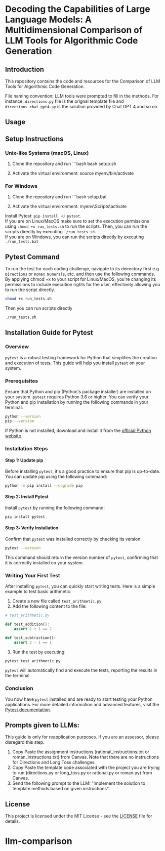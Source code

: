 
# Decoding the Capabilities of Large Language Models: A Multidimensional Comparison of LLM Tools for Algorithmic Code Generation

## Introduction
This repository contains the code and resources for the Comparison of LLM Tools for Algorithmic Code Generation. 

File naming convention: LLM tools were prompted to fill in the methods. For instance, ```directions.py``` file is the orignal template file and ```directions_chat_gpt4.py``` is the solution provided by Chat GPT 4 and so on.

## Usage

## Setup Instructions

### Unix-like Systems (macOS, Linux)

1. Clone the repository and run ```bash
    bash setup.sh

2. Activate the virtual environment:
   source myenv/bin/activate

### For Windows

1. Clone the repository and run ```bash
    setup.bat

2. Activate the virtual environment:
    myenv\Scripts\activate


Install Pytest: ```pip install -U pytest```. \
If you are on Linux/MacOS make sure to set the execution permissions using `chmod +x run_tests.sh` to run the scripts. Then, you can run the scripts directly by executing `./run_tests.sh`. \
If you are on Windows, you can run the scripts directly by executing `./run_tests.bat`
## Pytest Command
To run the test for each coding challenge, navigate to its deirectory first e.g ```Directions``` or ```Roman Numerals```, etc. and then use the following commands. \
By applying chmod +x to your script for Linux/MacOS, you're changing its permissions to include execution rights for the user, effectively allowing you to run the script directly.
```bash
chmod +x run_tests.sh
```
Then you can run scripts directly
```bash
./run_tests.sh
```

## Installation Guide for Pytest

### Overview

`pytest` is a robust testing framework for Python that simplifies the creation and execution of tests. This guide will help you install `pytest` on your system.

### Prerequisites

Ensure that Python and pip (Python's package installer) are installed on your system. `pytest` requires Python 3.6 or higher. You can verify your Python and pip installation by running the following commands in your terminal:

```bash
python --version
pip --version
```

If Python is not installed, download and install it from the [official Python website](https://www.python.org/downloads/).

### Installation Steps

#### Step 1: Update pip

Before installing `pytest`, it's a good practice to ensure that pip is up-to-date. You can update pip using the following command:

```bash
python -m pip install --upgrade pip
```

#### Step 2: Install Pytest

Install `pytest` by running the following command:

```bash
pip install pytest
```

#### Step 3: Verify Installation

Confirm that `pytest` was installed correctly by checking its version:

```bash
pytest --version
```

This command should return the version number of `pytest`, confirming that it is correctly installed on your system.

### Writing Your First Test

After installing `pytest`, you can quickly start writing tests. Here is a simple example to test basic arithmetic:

1. Create a new file called `test_arithmetic.py`.
2. Add the following content to the file:

```python
# test_arithmetic.py

def test_addition():
    assert 1 + 1 == 2

def test_subtraction():
    assert 2 - 1 == 1
```

3. Run the test by executing:

```bash
pytest test_arithmetic.py
```

`pytest` will automatically find and execute the tests, reporting the results in the terminal.

### Conclusion

You now have `pytest` installed and are ready to start testing your Python applications. For more detailed information and advanced features, visit the [Pytest documentation](https://docs.pytest.org/en/stable/).

## Prompts given to LLMs:

This guide is only for reapplication purposes. If you are an assessor, please disregard this step.

1. Copy Paste the assignment instructions (rational_instructions.txt or roman_instructions.txt) from Canvas. Note that there are no instructions for Directions and Long Toss challenges.
2. Copy Paste the template code associated with the project you are trying to run (directions.py or long_toss.py or rational.py or roman.py) from Canvas.
3. Send the following prompt to the LLM: "Implement the solution to template methods based on given instructions".


## License

This project is licensed under the MIT License - see the [LICENSE](LICENSE) file for details.
# llm-comparison

